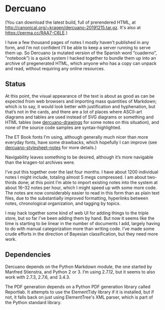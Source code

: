 Dercuano
========

(You can download the latest build, full of prerendered HTML, at
<http://canonical.org/~kragen/dercuano-20191215.tar.gz>.  It's also at
<https://perma.cc/RAA7-C6LE>.)

I have a few thousand pages of notes I mostly haven’t published in any
form, and I’m not confident I’ll be able to keep a server running to
serve them up.  So Dercuano (a mutated version of the Spanish word
“cuaderno”, “notebook”) is a quick system I hacked together to bundle
them up into an archive of pregenerated HTML, which anyone who has a
copy can unpack and read, without requiring any online resources.

Status
------

At this point, the visual appearance of the text is about as good as
can be expected from web browsers and importing mass quantities of
Markdown; which is to say, it would look better with justification and
hyphenation, but that’s not in the cards, and there are a lot of
places where ASCII-art diagrams and tables are used instead of SVG
diagrams or something and HTML tables (see
[dercuano-drawings](markdown/dercuano-drawings) for some notes on this
situation), and none of the source code samples are
syntax-highlighted.

The ET Book fonts I’m using, although generally much nicer than more
everyday fonts, have some drawbacks, which hopefully I can improve
(see [dercuano-stylesheet-notes](markdown/dercuano-stylesheet-notes)
for more details.)

Navigability leaves something to be desired, although it’s more
navigable than the kragen-tol archives were.

I’ve put this together over the last four months.  I have about
1200 individual notes I might include, totaling almost 5 megs
compressed.  I
am about two-thirds done;
at this point I’m able to import existing notes into the system
at about 16–32 notes per hour, which I might speed up with some more code.
The
notes are now considerably easier to read in this form than as plain
text files, due to the substantially improved formatting, hyperlinks
between notes, chronological organization, and tagging by topics.

I may hack together some kind of web UI for adding things to the
triple store, but so far I’ve been adding them by hand.  But now it
seems like the time is starting to be linear in the number of
documents I add, largely having to do with manual categorization more
than writing code.  I’ve made some crude efforts in the direction of
Bayesian classification, but they need more work.

Dependencies
------------

Dercuano depends on the Python Markdown module, the one started by
Manfred Stienstra, and Python 2 or 3.  I’m using 2.7.12, but it seems to
also work with 2.7.3, 2.7.6, and 3.4.3.

The PDF generation depends on a Python PDF generation library called
Reportlab.  It attempts to use the ElementTidy library if it is
installed, but if not, it falls back on just using ElementTree's XML
parser, which is part of the Python standard library.